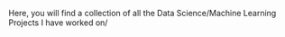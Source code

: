 Here, you will find a collection of all the Data Science/Machine Learning Projects I have worked on/
